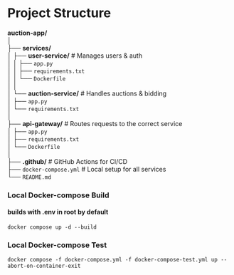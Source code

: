 # Project Structure

**auction-app/**  
│  
├── **services/**  
│   ├── **user-service/**        # Manages users & auth  
│   │   ├── `app.py`  
│   │   ├── `requirements.txt`  
│   │   └── `Dockerfile`  
│   │  
│   └── **auction-service/**     # Handles auctions & bidding  
│       ├── `app.py`  
│       └── `requirements.txt`  
│  
├── **api-gateway/**             # Routes requests to the correct service  
│   ├── `app.py`  
│   ├── `requirements.txt`  
│   └── `Dockerfile`  
│  
├── **.github/**                 # GitHub Actions for CI/CD  
├── `docker-compose.yml`       # Local setup for all services  
└── `README.md`

### Local Docker-compose Build
#### builds with .env in root by default
`docker compose up -d --build`

### Local Docker-compose Test
`docker compose -f docker-compose.yml -f docker-compose-test.yml up --abort-on-container-exit`
